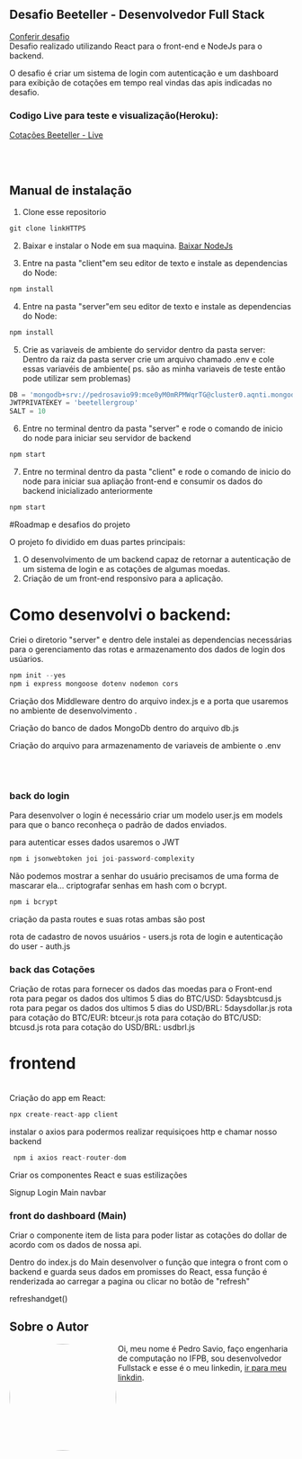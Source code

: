 


 
 ## Desafio Beeteller - Desenvolvedor Full Stack
[Conferir desafio](https://github.com/beetellergroup/selecao-full-stack)
<br />Desafio realizado utilizando React para o front-end e NodeJs para o backend.

 O desafio é criar um sistema de login com autenticação e um dashboard para exibição de cotações em tempo real vindas das apis indicadas no desafio.
 ### Codigo Live para teste e visualização(Heroku):

[Cotações Beeteller - Live](https://beetelertest-front.herokuapp.com/login)

<br /><br />
## Manual de instalação

1. Clone esse repositorio
```javascript
git clone linkHTTPS
```


2. Baixar e instalar o Node em sua maquina.
[Baixar NodeJs](https://nodejs.org/en/)


3. Entre na pasta "client"em seu editor de texto e instale as dependencias do Node:
```javascript
npm install
```


4. Entre na pasta "server"em seu editor de texto e instale as dependencias do Node:
```javascript
npm install
```


5. Crie as variaveis de ambiente do servidor dentro da pasta server:
Dentro da raiz da pasta server crie um arquivo chamado .env e cole essas variavéis de ambiente( ps. são as minha variaveis de teste então pode utilizar sem problemas)
```javascript
DB = 'mongodb+srv://pedrosavio99:mce0yM0mRPMWqrTG@cluster0.aqnti.mongodb.net/teste-db?retryWrites=true&w=majority'
JWTPRIVATEKEY = 'beetellergroup'
SALT = 10
```

6. Entre no terminal dentro da pasta "server" e rode o comando de inicio do node para iniciar seu servidor de backend
```javascript
npm start
```

7. Entre no terminal dentro da pasta "client" e rode o comando de inicio do node para iniciar sua apliação front-end e consumir os dados do backend inicializado anteriormente

```javascript
npm start
```



#Roadmap e desafios do projeto


O projeto fo dividido em duas partes principais:
1. O desenvolvimento de um backend capaz de retornar a autenticação de um sistema de login e as cotações de algumas moedas.
1. Criação de um front-end responsivo para a aplicação.


# Como desenvolvi o backend:


Criei o diretorio "server" e dentro dele instalei as dependencias necessárias para o gerenciamento das rotas e armazenamento dos dados de login dos usúarios.
```javascript
npm init --yes
npm i express mongoose dotenv nodemon cors
```

Criação dos Middleware dentro do arquivo index.js e a porta que usaremos no ambiente de desenvolvimento .

Criação do banco de dados MongoDb dentro do arquivo db.js

Criação do arquivo para armazenamento de variaveis de ambiente o .env 

<br/><br/>
### back do login
Para desenvolver o login é necessário criar um modelo user.js em models para que o banco reconheça o padrão de dados enviados.

para autenticar esses dados usaremos o JWT 

```javascript
npm i jsonwebtoken joi joi-password-complexity
```

Não podemos mostrar a senhar do usuário precisamos  de uma forma de mascarar ela...
criptografar senhas em hash com o bcrypt.

```javascript
npm i bcrypt
```

criação da pasta routes e suas rotas ambas são post

rota de cadastro de novos usuários - users.js
rota de login e autenticação do user - auth.js



### back das Cotações
Criação de rotas para fornecer os dados das moedas para o Front-end
<br/>
rota para pegar os dados dos ultimos 5 dias do BTC/USD:  5daysbtcusd.js
rota para pegar os dados dos ultimos 5 dias do USD/BRL:   5daysdollar.js
rota para cotação do BTC/EUR:   btceur.js
rota para cotação do BTC/USD:   btcusd.js
rota para cotação do USD/BRL:   usdbrl.js

# frontend
<br/>
Criação do app em React:

```javascript
npx create-react-app client
```


instalar o axios para podermos realizar requisiçoes http e chamar nosso backend
```javascript
 npm i axios react-router-dom
```

Criar os componentes React  e suas estilizações

Signup 
Login 
Main 
navbar

### front do dashboard (Main)
Criar o componente item de lista para poder listar as cotações do dollar de acordo com os dados de nossa api.

Dentro do index.js do Main desenvolver o função que integra o front com o backend e guarda seus dados em promisses do React, essa função é renderizada ao carregar a pagina ou clicar no botão de "refresh"

refreshandget()





## Sobre o Autor
<img   style="border-radius: 50%"  align="left" width="190" height="190" margin-right="150px"  src="https://lh3.googleusercontent.com/pw/AM-JKLUq-TgjEzhoVY_CtieDZgnZNOoIGyAubOEKisc2FKt7HMCSVv4DGHZjixw4Z2_yomTtgUKr0kxFUyUdmOuTyJnQfhgzXEyOVk6JoajO58wYDtWcrDF-EPRjaE1hj2EsZtM-OYgQsDjHGjdny1yGetxeWw=s250-no?authuser=0"> Oi, meu nome é Pedro Savio, faço engenharia de computação no IFPB, sou desenvolvedor Fullstack e esse é o meu linkedin,  [ir para meu linkdin](https://www.linkedin.com/in/pedro-s-04a300129/).

